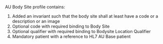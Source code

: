 AU Body Site profile contains:

1. Added an invariant such that the body site shall at least have a code or a description or an image
1. Optional code with required binding to Body Site
1. Optional qualifier with required binding to Bodysite Location Qualifier
1. Mandatory patient with a reference to HL7 AU Base patient